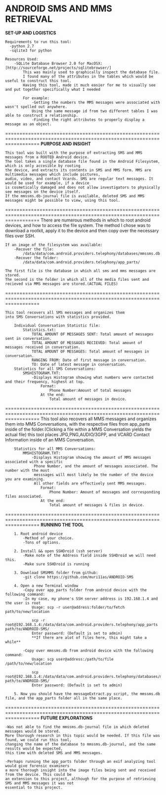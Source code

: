 **ANDROID SMS AND MMS RETRIEVAL**
========================================================================================================================
**SET-UP AND LOGISTICS**


    Requirements to run this tool:
	  -python 2.7
	  -sqlite3 for python
	
    Resources Used:
    	-SQLite Database Browser 2.0 for MacOSX: [http://sourceforge.net/projects/sqlitebrowser/]
    		This was mainly used to graphically inspect the database file.
    		I found many of the attributes in the tables which would be useful to construct this tool.
    		Having this tool, made it much easier for me to visually see and put together specifically what I needed
    		
    		For example: 
    			-Getting the numbers the MMS messages were associated with wasn't spelled out anywhere. 
    			Using the same message id from two different tables I was able to construct a relationship.
    			-Finding the right attributes to properly display a message as an object.

========================================================================================================================
**PURPOSE AND INSIGHT**

	This tool was built with the purpose of extracting SMS and MMS messages from a ROOTED Android device.
	The tool takes a single database file found in the Android Filesystem, which is only accesible by rooting
	the device, and extracts its contents in SMS and MMS form. MMS are multimedia messages which include pictures,
	audio, video, and contact Vcards. SMS are regular text messages. It would be used for example, if a device
	is cosmetically damaged and does not allow investigators to physically see messages on the device itself.
	If the mmssms.db-journal file is available, deleted SMS and MMS messages might be possible to view, using this tool.




========================================================================================================================
    There are numerous methods in which to root android devices, and how to access the file system.
    The method I chose was to download a rootkit, apply it to the device and then copy over the necessary files over SSH.
    
    If an image of the filesystem was available:
    	-Recover the file:
    		/data/data/com.android.providers.telephony/databases/mmssms.db
    	-Recover the folder:
    		/data/data/com.android.providers.telephony/app_parts/
    
    The first file is the database in which all sms and mms messages are stored.
    The second is the folder in which all of the media files sent and recieved via MMS messages are stored.(ACTUAL FILES)

========================================================================================================================

    This tool recovers all SMS messages and organizes them
    into SMS Conversations with statistics provided.
    
    	Individual Conversation Statistic file:
    		Statistics.txt:
    			TOTAL AMOUNT OF MESSAGES SENT: Total amount of messages sent in conversation.
    			TOTAL AMOUNT OF MESSAGES RECIEVED: Total amount of messages received in conversation.
    			TOTAL AMOUNT OF MESSAGES: Total amount of messages in conversation.
    			RANGING FROM: Date of first message in conversation.
    			TO: Date of latest message in conversation.
    	Statistics for all SMS Conversations:
    		SMSHISTOGRAM.TXT:
    			-Displays Histogram showing what numbers were contacted and their frequency, highest at top.	
    				Format:
    					Phone Number:Amount of total messages
    				At the end:
    					Total amount of messages in device.
========================================================================================================================
    This tool also recovers all MMS messages and organizes them into MMS Conversations,
    with the respective files from app_parts inside of the folder.(Clicking a file
    within a MMS Conversation yields the actual file) this tool places JPG,PNG,AUDIO/3GPP,
    and VCARD Contact Information inside of an MMS Conversation.
    	
    	Statistics for all MMS Conversations:
    		MMSHISTOGRAM.TXT:
    			-Displays Histogram showing the amount of MMS messages associated with a specific
    			 Phone Number, and the amount of messages associated. The number with the most
    			 messsages will most likely be the number of the device you are examining.
    			 All other fields are effectively sent MMS messages.
    				Format:
    					Phone Number: Amount of messages and corresponding files associated.
    				At the end:
    					Total amount of messages & files in device.	
    					
========================================================================================================================
**RUNNING THE TOOL**

		1. Root android device
			-Method of your choice.
			-Tons of options.

		2. Install && open SSHDroid (ssh server)
			-Make note of the Address field inside SSHDroid we will need this.
			-Make sure SSHDroid is running

		3. Download SMSMMS folder from github:
			-git clone https://github.com/muri11as/ANDROID-SMS

		4. Open a new Terminal window
			-Copy over app_parts folder from android device with the following command:
			-In my case, my phone's SSH server address is 192.168.1.4 and the user is root
				Usage: scp -r user@address:folder/to/fetch path/to/new/location

				scp -r root@192.168.1.4:/data/data/com.android.providers.telephony/app_parts path/to/ANDROID-SMS/
				Enter password: (Default is set to admin)
				**If there are alot of files here, this might take a while**

			-Copy over mmssms.db from android device with the following command:
				Usage: scp user@address:/path/to/file /path/to/new/location
				
				scp root@192.168.1.4:/data/data/com.android.providers.telephony/databases/mmssms.db path/to/ANDROID-SMS/
				Enter password: (Default is set to admin)
				
		5. Now you should have the messageExtract.py script, the mmssms.db file, and the app_parts folder all in the same place. 

========================================================================================================================
**FUTURE EXPLORATIONS**
	
	-Was not able to find the mmssms.db-journal file in which deleted messages would be stored.
	More thorough research in this topic would be needed. If this file was found, we could run this tool,
	changing the name of the database to mmssms.db-journal, and the same results would be expected,
	this time with deleted SMS and MMS messages.
	
	-Perhaps running the app_parts folder through an exif analyzing tool would give forensic examiners
	a more thorough insight into the image files being sent and received from the device. This could be
	an extension to this project, although for the purpose of retrieving SMS and MMS messages it was not
	essential to this project. 
	
	

